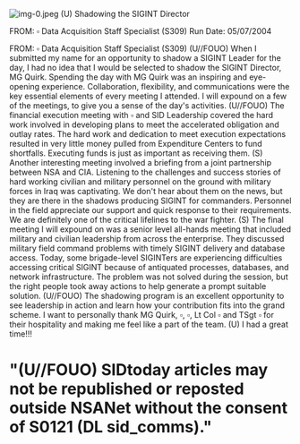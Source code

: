 ![img-0.jpeg](img-0.jpeg)
(U) Shadowing the SIGINT Director

FROM: $\square$
Data Acquisition Staff Specialist (S309)
Run Date: 05/07/2004

FROM: $\square$
Data Acquisition Staff Specialist (S309)
(U//FOUO) When I submitted my name for an opportunity to shadow a SIGINT Leader for the day, I had no idea that I would be selected to shadow the SIGINT Director, MG Quirk. Spending the day with MG Quirk was an inspiring and eye-opening experience. Collaboration, flexibility, and communications were the key essential elements of every meeting I attended. I will expound on a few of the meetings, to give you a sense of the day's activities.
(U//FOUO) The financial execution meeting with $\square$ and SID Leadership covered the hard work involved in developing plans to meet the accelerated obligation and outlay rates. The hard work and dedication to meet execution expectations resulted in very little money pulled from Expenditure Centers to fund shortfalls. Executing funds is just as important as receiving them.
(S) Another interesting meeting involved a briefing from a joint partnership between NSA and CIA. Listening to the challenges and success stories of hard working civilian and military personnel on the ground with military forces in Iraq was captivating. We don't hear about them on the news, but they are there in the shadows producing SIGINT for commanders. Personnel in the field appreciate our support and quick response to their requirements. We are definitely one of the critical lifelines to the war fighter.
(S) The final meeting I will expound on was a senior level all-hands meeting that included military and civilian leadership from across the enterprise. They discussed military field command problems with timely SIGINT delivery and database access. Today, some brigade-level SIGINTers are experiencing difficulties accessing critical SIGINT because of antiquated processes, databases, and network infrastructure. The problem was not solved during the session, but the right people took away actions to help generate a prompt suitable solution.
(U//FOUO) The shadowing program is an excellent opportunity to see leadership in action and learn how your contribution fits into the grand scheme. I want to personally thank MG Quirk, $\square$, $\square$, Lt Col $\square$ and TSgt $\square$ for their hospitality and making me feel like a part of the team.
(U) I had a great time!!!

# "(U//FOUO) SIDtoday articles may not be republished or reposted outside NSANet without the consent of S0121 (DL sid_comms)."
